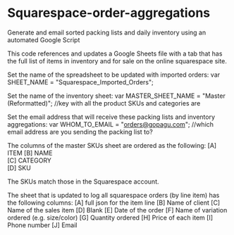 # Squarespace-order-aggregations
Generate and email sorted packing lists and daily inventory using an automated Google Script

This code references and updates a Google Sheets file with a tab that has the full list of items in inventory and for sale on the online squarespace site. 

Set the name of the spreadsheet to be updated with imported orders:
var SHEET_NAME = "Squarespace_Imported_Orders"; 

Set the name of the inventory sheet:
var MASTER_SHEET_NAME = "Master (Reformatted)"; //key with all the product SKUs and categories are

Set the email address that will receive these packing lists and inventory aggregations:
var WHOM_TO_EMAIL = "orders@gopagu.com"; //which email address are you sending the packing list to?

The columns of the master SKUs sheet are ordered as the following:
[A] ITEM 
[B] NAME	
[C] CATEGORY	
[D] SKU	

The SKUs match those in the Squarespace account.

The sheet that is updated to log all squarespace orders (by line item) has the following columns:
[A] full json for the item line
[B] Name of client
[C] Name of the sales item
[D] Blank
[E] Date of the order
[F] Name of variation ordered (e.g. size/color)
[G] Quantity ordered
[H] Price of each item
[I] Phone number
[J] Email

